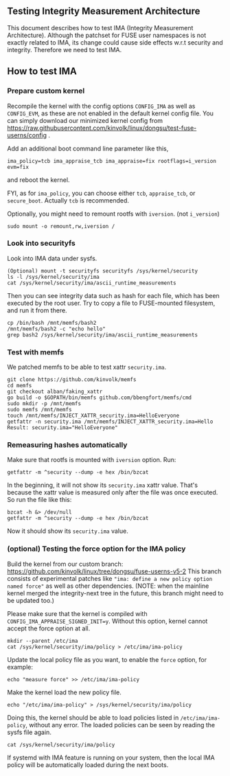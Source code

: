 ## Testing Integrity Measurement Architecture

This document describes how to test IMA (Integrity Measurement Architecture).
Although the patchset for FUSE user namespaces is not exactly related to IMA,
its change could cause side effects w.r.t security and integrity. Therefore
we need to test IMA.


## How to test IMA

### Prepare custom kernel

Recompile the kernel with the config options `CONFIG_IMA` as well as `CONFIG_EVM`,
as these are not enabled in the default kernel config file. You can simply download
our minimized kernel config from
https://raw.githubusercontent.com/kinvolk/linux/dongsu/test-fuse-userns/config .

Add an additional boot command line parameter like this,

```
ima_policy=tcb ima_appraise_tcb ima_appraise=fix rootflags=i_version evm=fix
```

and reboot the kernel.

FYI, as for `ima_policy`, you can choose either `tcb`, `appraise_tcb`, or `secure_boot`.
Actually `tcb` is recommended.

Optionally, you might need to remount rootfs with `iversion`. (not `i_version`)

```
sudo mount -o remount,rw,iversion /
```

### Look into securityfs

Look into IMA data under sysfs.

```
(Optional) mount -t securityfs securityfs /sys/kernel/security
ls -l /sys/kernel/security/ima
cat /sys/kernel/security/ima/ascii_runtime_measurements
```

Then you can see integrity data such as hash for each file, which has been
executed by the root user. Try to copy a file to FUSE-mounted filesystem,
and run it from there.

```
cp /bin/bash /mnt/memfs/bash2
/mnt/memfs/bash2 -c "echo hello"
grep bash2 /sys/kernel/security/ima/ascii_runtime_measurements
```

### Test with memfs

We patched memfs to be able to test xattr `security.ima`.

```
git clone https://github.com/kinvolk/memfs
cd memfs
git checkout alban/faking_xattr
go build -o $GOPATH/bin/memfs github.com/bbengfort/memfs/cmd
sudo mkdir -p /mnt/memfs
sudo memfs /mnt/memfs
touch /mnt/memfs/INJECT_XATTR_security.ima=HelloEveryone
getfattr -n security.ima /mnt/memfs/INJECT_XATTR_security.ima=Hello
Result: security.ima="HelloEveryone"
```

### Remeasuring hashes automatically

Make sure that rootfs is mounted with `iversion` option. Run:

```
getfattr -m ^security --dump -e hex /bin/bzcat
```

In the beginning, it will not show its `security.ima` xattr value.
That's because the xattr value is measured only after the file
was once executed. So run the file like this:

```
bzcat -h &> /dev/null
getfattr -m ^security --dump -e hex /bin/bzcat
```

Now it should show its `security.ima` value.

### (optional) Testing the force option for the IMA policy

Build the kernel from our custom branch:
https://github.com/kinvolk/linux/tree/dongsu/fuse-userns-v5-2
This branch consists of experimental patches like `"ima: define a new policy
option named force"` as well as other dependencies. (NOTE: when the mainline
kernel merged the integrity-next tree in the future, this branch might need
to be updated too.)

Please make sure that the kernel is compiled with
`CONFIG_IMA_APPRAISE_SIGNED_INIT=y`. Without this option, kernel cannot
accept the force option at all.

```
mkdir --parent /etc/ima
cat /sys/kernel/security/ima/policy > /etc/ima/ima-policy
```

Update the local policy file as you want, to enable the `force` option,
for example:

```
echo "measure force" >> /etc/ima/ima-policy
```

Make the kernel load the new policy file.

```
echo "/etc/ima/ima-policy" > /sys/kernel/security/ima/policy
```

Doing this, the kernel should be able to load policies listed in
`/etc/ima/ima-policy`, without any error. The loaded policies can be seen by
reading the sysfs file again.

```
cat /sys/kernel/security/ima/policy

```

If systemd with IMA feature is running on your system, then the local IMA
policy will be automatically loaded during the next boots.

